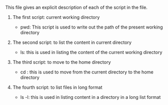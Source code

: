 This file gives an explicit description of each of the script in the file.

1. 	The first script: current working directory
 	- pwd: This script is used to write out the path of the present working directory

2.	The second script: to list the content in current directory
	- ls: this is used in listing the content of the current working directory

3.	The third script: to move to the home directory
	- cd \: this is used to move from the current directory to the home directory

4.	The fourth script: to list files in long format
	- ls -l: this is used in listing content in a directory in a long list format
